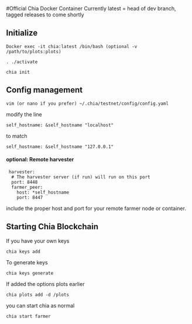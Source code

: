 #Official Chia Docker Container
Currently latest = head of dev branch, tagged releases to come shortly


## Initialize
```
Docker exec -it chia:latest /bin/bash (optional -v /path/to/plots:plots)

. ./activate

chia init
```

## Config management
```
vim (or nano if you prefer) ~/.chia/testnet/config/config.yaml
```

modify the line
```
self_hostname: &self_hostname "localhost"
```
to match
```
self_hostname: &self_hostname "127.0.0.1"
```

#### optional: Remote harvester

```
 harvester:
  # The harvester server (if run) will run on this port
  port: 8448
  farmer_peer:
    host: *self_hostname
    port: 8447
```
include the proper host and port for your remote farmer node or container.

## Starting Chia Blockchain

If you have your own keys
```
chia keys add
```

To generate keys
```
chia keys generate
```

If added the options plots earlier

```
chia plots add -d /plots
```

you can start chia as normal

```
chia start farmer
```
